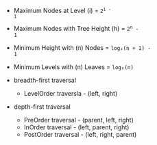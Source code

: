 - Maximum Nodes at Level (i) = <code>2<sup>i - 1</sup></code>
- Maximum Nodes with Tree Height (h) = <code>2<sup>n</sup> - 1</code>
- Minimum Height with (n) Nodes = <code>log₂(n + 1) - 1</code>
- Minimum Levels with (n) Leaves = <code>log₂(n)</code>
  
  
- breadth-first traversal
  - LevelOrder traversla - (left, right)
- depth-first traversal
  - PreOrder traversal  - (parent, left, right)
  - InOrder traversal   - (left, parent, right)
  - PostOrder traversal - (left, right, parent)
